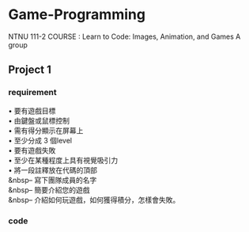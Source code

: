 # Game-Programming
NTNU 111-2 COURSE : Learn to Code: Images, Animation, and Games A group 


## Project 1
### requirement

• 要有遊戲目標<br />
• 由鍵盤或鼠標控制<br />
• 需有得分顯示在屏幕上<br />
• 至少分成 3 個level<br />
• 要有遊戲失敗<br />
• 至少在某種程度上具有視覺吸引力<br />
• 將一段註釋放在代碼的頂部<br />
&nbsp– 寫下團隊成員的名字<br />
&nbsp– 簡要介紹您的遊戲<br />
&nbsp– 介紹如何玩遊戲，如何獲得積分，怎樣會失敗。  

### code


